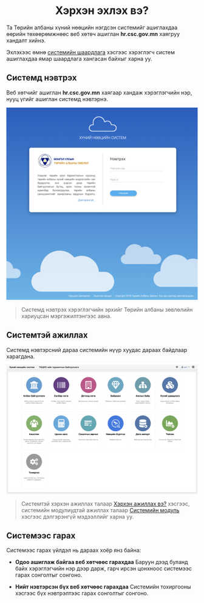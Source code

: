 <h1 align="center">Хэрхэн эхлэх вэ?</h1>

Та Төрийн албаны хүний нөөцийн нэгдсэн системийг ашиглахдаа өөрийн төхөөрөмжнөөс веб хөтөч ашиглан **hr.csc.gov.mn** хаягруу хандалт хийнэ. 

Эхлэхээс өмнө [системийн шаардлага](basics.md?id=Системийн-шаардлага) хэсгээс хэрэглэгч систем ашиглахдаа ямар шаардлага хангасан байхыг харна уу.

## Системд нэвтрэх

Веб хөтчийг ашиглан **hr.csc.gov.mn** хаягаар хандаж хэрэглэгчийн нэр, нууц үгийг ашиглан системд нэвтэрнэ.

![](assets/images/login.png)

> Системд нэвтрэх хэрэглэгчийн эрхийг Төрийн албаны зөвлөлийн хариуцсан мэргэжилтэнгээс авна.

## Системтэй ажиллах

Системд нэвтэрсний дараа системийн нүүр хуудас дараах байдлаар харагдана.

![](assets/images/about.png)

> Системтэй хэрхэн ажиллах талаар [Хэрхэн ажиллах вэ?](how-it-works.md) хэсгээс, системийн модулиудтай ажиллах талаар [Системийн модуль](modules.md) хэсгээс дэлгэрэнгүй мэдээллийг харна уу.

## Системээс гарах

Системээс гарах үйлдэл нь дараах хоёр янз байна:

- **Одоо ашиглаж байгаа веб хөтчөөс гарахдаа**
  Баруун дээд буланд байх хэрэглэгчийн нэр дээр дарж, гарч ирсэн цонхноос системээс гарах сонголтыг сонгоно.

- **Нийт нэвтэрсэн бүх веб хөтчөөс гарахдаа**
  Системийн тохиргооны хэсгээс бүх нэвтрэлтээс гарах сонголтыг сонгоно.